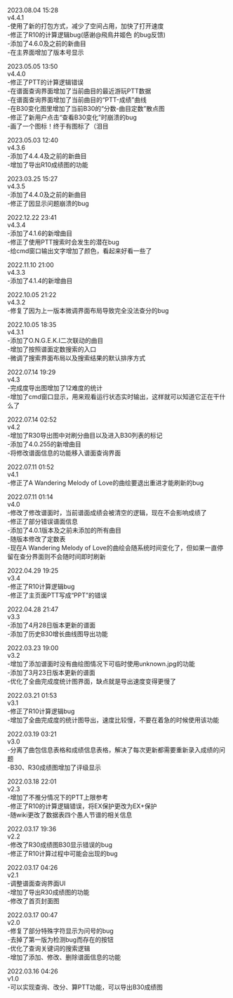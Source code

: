 2023.08.04 15:28  
v4.4.1  
-使用了新的打包方式，减少了空间占用，加快了打开速度  
-修正了R10的计算逻辑bug(感谢@飛鳥井姬色 的bug反馈)  
-添加了4.6.0及之前的新曲目  
-在主界面增加了版本号显示  

2023.05.05 13:50  
v4.4.0  
-修正了PTT的计算逻辑错误  
-在谱面查询界面增加了当前曲目的最近游玩PTT数据  
-在谱面查询界面增加了当前曲目的“PTT-成绩”曲线  
-在B30变化图里增加了当前B30的“分数-曲目定数”散点图  
-修正了新用户点击“查看B30变化”时崩溃的bug  
-画了一个图标！终于有图标了（泪目  

2023.05.03 12:40  
v4.3.6  
-添加了4.4.4及之前的新曲目  
-增加了导出R10成绩图的功能  

2023.03.25 15:27  
v4.3.5  
-添加了4.4.0及之前的新曲目  
-修正了因显示问题崩溃的bug  

2022.12.22 23:41  
v4.3.4  
-添加了4.1.6的新增曲目  
-修正了使用PTT搜索时会发生的潜在bug  
-给cmd窗口输出文字增加了颜色，看起来好看一些了  

2022.11.10 21:00  
v4.3.3  
-添加了4.1.4的新增曲目  

2022.10.05 21:22  
v4.3.2  
-修复了因为上一版本微调界面布局导致完全没法查分的bug  

2022.10.05 18:35  
v4.3.1  
-添加了O.N.G.E.K.I二次联动的曲目  
-增加了按照谱面定数搜索的入口  
-微调了搜索界面布局以及搜索结果的默认排序方式  

2022.07.14 19:29  
v4.3  
-完成度导出图增加了12难度的统计  
-增加了cmd窗口显示，用来观看运行状态实时输出，这样就可以知道它正在干什么了  

2022.07.14 02:52  
v4.2  
-增加了R30导出图中对刷分曲目以及进入B30列表的标记  
-添加了4.0.255的新增曲目  
-将修改谱面信息的功能移入谱面查询界面  

2022.07.11 01:52  
v4.1  
-修正了A Wandering Melody of Love的曲绘要退出重进才能刷新的bug  

2022.07.11 01:14  
v4.0  
-修改了修改谱面时，当前谱面成绩会被清空的逻辑，现在不会影响成绩了  
-修正了部分错误谱面信息  
-添加了4.0.1版本及之前未添加的所有曲目  
-随版本修改了定数表  
-现在A Wandering Melody of Love的曲绘会随系统时间变化了，但如果一直停留在查分界面则不会随时间即时刷新  

2022.04.29 19:25  
v3.4  
-修正了R10计算逻辑bug  
-修正了主页面PTT写成“PPT”的错误  

2022.04.28 21:47  
v3.3  
-添加了4月28日版本更新的谱面  
-添加了历史B30增长曲线图导出功能  

2022.03.23 19:00  
v3.2  
-增加了添加谱面时没有曲绘图情况下可临时使用unknown.jpg的功能  
-添加了3月23日版本更新的谱面  
-优化了全曲完成度统计图界面，缺点就是导出速度变得更慢了  

2022.03.21 01:53  
v3.1  
-修正了R10计算逻辑bug  
-增加了全曲完成度的统计图导出，速度比较慢，不要在着急的时候使用该功能  

2022.03.19 03:21  
v3.0  
-分离了曲包信息表格和成绩信息表格，解决了每次更新都需要重新录入成绩的问题  
-B30、R30成绩图增加了评级显示  

2022.03.18 22:01  
v2.3  
-增加了不推分情况下的PTT上限参考  
-修正了R10的计算逻辑错误，将EX保护更改为EX+保护  
-随wiki更改了数据表四个愚人节谱的相关信息  

2022.03.17 19:36  
v2.2  
-修改了R30成绩图B30显示错误的bug  
-修正了R10计算过程中可能会出现的bug  

2022.03.17 04:26  
v2.1  
-调整谱面查询界面UI  
-增加了导出R30成绩图的功能  
-修改了首页封面图  

2022.03.17 00:47  
v2.0  
-修复了部分特殊字符显示为问号的bug  
-去掉了第一版为检测bug而存在的按钮  
-优化了查询关键词的搜索逻辑  
-增加了添加、修改、删除谱面信息的功能  

2022.03.16 04:26  
v1.0  
-可以实现查询、改分、算PTT功能，可以导出B30成绩图  
